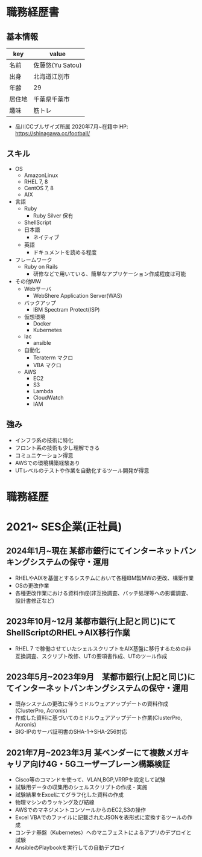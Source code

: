 # 職務経歴書
## 基本情報
|key|value|
|-|-|
|名前|佐藤悠(Yu Satou)|
|出身|北海道江別市|
|年齢|29|
|居住地|千葉県千葉市|
|趣味|筋トレ|

- 品川CCブルザイズ所属 2020年7月~在籍中  HP: https://shinagawa.cc/football/

## スキル
- OS
  - AmazonLinux
  - RHEL 7, 8
  - CentOS 7, 8
  - AIX
- 言語
  - Ruby
    - Ruby Silver 保有
  - ShellScript
  - 日本語
    - ネイティブ
  - 英語
    - ドキュメントを読める程度
- フレームワーク
  - Ruby on Rails
    - 研修などで用いている、簡単なアプリケーション作成程度は可能
- その他MW
  - Webサーバ
    - WebShere Application Server(WAS)
  - バックアップ
    - IBM Spectram Protect(ISP)
  - 仮想環境
    - Docker
    - Kubernetes
  - Iac
    - ansible
  - 自動化
    - Teraterm マクロ
    - VBA マクロ
  - AWS
    - EC2
    - S3
    - Lambda
    - CloudWatch
    - IAM

## 強み
- インフラ系の技術に特化
- フロント系の技術も少し理解できる
- コミュニケーション得意
- AWSでの環境構築経験あり
- UTレベルのテストや作業を自動化するツール開発が得意

# 職務経歴
# 2021~ SES企業(正社員)
## 2024年1月~現在 某都市銀行にてインターネットバンキングシステムの保守・運用
- RHELやAIXを基盤とするシステムにおいて各種IBM製MWの更改、構築作業
- OSの更改作業
- 各種更改作業における資料作成(非互換調査、バッチ処理等への影響調査、設計書修正など)
## 2023年10月~12月 某都市銀行(上記と同じ)にてShellScriptのRHEL→AIX移行作業
- RHEL 7 で稼働させていたシェルスクリプトをAIX基盤に移行するための非互換調査、スクリプト改修、UTの要項書作成、UTのツール作成
## 2023年5月~2023年9月　某都市銀行(上記と同じ)にてインターネットバンキングシステムの保守・運用
- 既存システムの更改に伴うミドルウェアアップデートの資料作成(ClusterPro, Acronis)
- 作成した資料に基づいてのミドルウェアアップデート作業(ClusterPro, Acronis)
- BIG-IPのサーバ証明書のSHA-1→SHA-256対応
## 2021年7月~2023年3月 某ベンダーにて複数メガキャリア向け4G・5Gユーザープレーン構築検証
- Cisco等のコマンドを使って、VLAN,BGP,VRRPを設定して試験
- 試験用データの収集用のシェルスクリプトの作成・実施
- 試験結果をExcelにてグラフ化した資料の作成
- 物理マシンのラッキング及び結線
- AWSでのマネジメントコンソールからのEC2,S3の操作
- Excel VBAでのファイルに記載されたJSONを表形式に変換するツールの作成
- コンテナ基盤（Kubernetes）へのマニフェストによるアプリのデプロイと試験
- AnsibleのPlaybookを実行しての自動デプロイ
